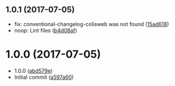 <a name="1.0.1"></a>
## 1.0.1 (2017-07-05)

* fix: conventional-changelog-colisweb was not found ([15ad618](https://github.com/colisweb/cwtools/commit/15ad618))
* noop: Lint files ([b4d08af](https://github.com/colisweb/cwtools/commit/b4d08af))



<a name="1.0.0"></a>
# 1.0.0 (2017-07-05)

* 1.0.0 ([abd579e](https://github.com/colisweb/cwtools/commit/abd579e))
* Initial commit ([a597a60](https://github.com/colisweb/cwtools/commit/a597a60))



